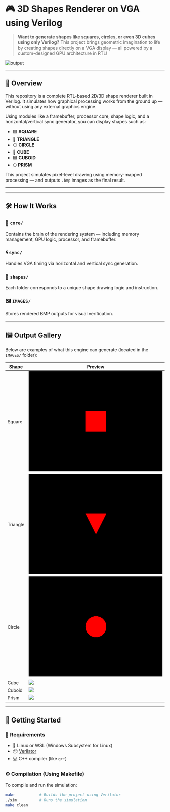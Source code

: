 # 🎮 3D Shapes Renderer on VGA using Verilog

> **Want to generate shapes like squares, circles, or even 3D cubes using only Verilog?** This project brings geometric imagination to life by creating shapes directly on a VGA display — all powered by a custom-designed GPU architecture in RTL!

![output](./IMAGES/output.bmp) <!-- Replace or add more sample images here -->

---

## 🧠 Overview

This repository is a complete RTL-based 2D/3D shape renderer built in Verilog. It simulates how graphical processing works from the ground up — without using any external graphics engine.

Using modules like a framebuffer, processor core, shape logic, and a horizontal/vertical sync generator, you can display shapes such as:

- 🟥 **SQUARE**
- 🔺 **TRIANGLE**
- ⚪ **CIRCLE**
- 🧊 **CUBE**
- 🟦 **CUBOID**
- ⬡ **PRISM**

This project simulates pixel-level drawing using memory-mapped processing — and outputs `.bmp` images as the final result.

---


---

## 🛠️ How It Works

### 🧠 `core/`
Contains the brain of the rendering system — including memory management, GPU logic, processor, and framebuffer.

### 🌀 `sync/`
Handles VGA timing via horizontal and vertical sync generation.

### 🎨 `shapes/`
Each folder corresponds to a unique shape drawing logic and instruction.

### 🖼️ `IMAGES/`
Stores rendered BMP outputs for visual verification.

---

## 🖼️ Output Gallery

Below are examples of what this engine can generate (located in the `IMAGES/` folder):

| Shape    | Preview                        |
|----------|--------------------------------|
| Square   | ![](./IMAGES/square.bmp)       |
| Triangle | ![](./IMAGES/triangle.bmp)     |
| Circle   | ![](./IMAGES/circle.bmp)       |
| Cube     | ![](./IMAGES/cube.bmp)         |
| Cuboid   | ![](./IMAGES/cuboid.bmp)       |
| Prism    | ![](./IMAGES/prism.bmp)        |

---

## 🚀 Getting Started

### 🧰 Requirements

- 🐧 Linux or WSL (Windows Subsystem for Linux)
- 📦 [Verilator](https://verilator.org/)
- 💻 C++ compiler (like `g++`)

### ⚙️ Compilation (Using Makefile)

To compile and run the simulation:

```bash
make           # Builds the project using Verilator
./sim          # Runs the simulation
make clean
